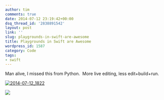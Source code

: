 ```yaml
---
author: tim
comments: true
date: 2014-07-12 23:19:42+00:00
dsq_thread_id: '2838891542'
layout: post
link: ''
slug: playgrounds-in-swift-are-awesome
title: Playgrounds in Swift are Awesome
wordpress_id: 1587
category: Code
tags:
- swift
---
```


Man alive, I missed this from Python.  More live editing, less edit+build+run.

[![2014-07-12_1822](https://farm6.staticflickr.com/5483/14451913518_c2ef7c5358_b.jpg)](https://www.flickr.com/photos/timothybroder/14451913518 "View
'2014-07-12_1822' on Flickr.com" )



![](http://sd.keepcalm-o-matic.co.uk/i/everything-is-awesome-6.png)
